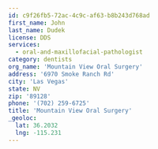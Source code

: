 ```yaml
---
id: c9f26fb5-72ac-4c9c-af63-b8b243d768ad
first_name: John
last_name: Dudek
license: DDS
services:
  - oral-and-maxillofacial-pathologist
category: dentists
org_name: 'Mountain View Oral Surgery'
address: '6970 Smoke Ranch Rd'
city: 'Las Vegas'
state: NV
zip: '89128'
phone: '(702) 259-6725'
title: 'Mountain View Oral Surgery'
_geoloc:
  lat: 36.2032
  lng: -115.231
---
```

